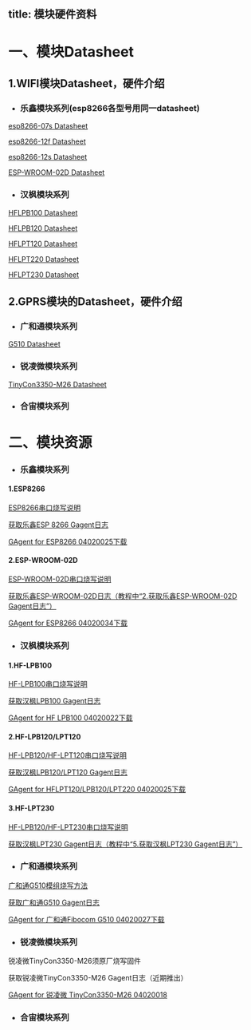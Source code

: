 title: 模块硬件资料
---

# 一、模块Datasheet

## 1.WIFI模块Datasheet，硬件介绍

- ### 乐鑫模块系列(esp8266各型号用同一datasheet)

[esp8266-07s Datasheet](http://docs.gizwits.com/zh-cn/module_source/esp8266/esp8266_datasheet.html)

[esp8266-12f Datasheet](http://docs.gizwits.com/zh-cn/module_source/esp8266/esp8266_datasheet.html)

[esp8266-12s Datasheet](http://docs.gizwits.com/zh-cn/module_source/esp8266/esp8266_datasheet.html)

[ESP-WROOM-02D Datasheet](http://docs.gizwits.com/zh-cn/module_source/ESP-WROOM-02D/ESP-WROOM-02D_datasheet.html)



- ### 汉枫模块系列

[HFLPB100 Datasheet](http://docs.gizwits.com/zh-cn/module_source/HF/HF-LPB100.html)

[HFLPB120 Datasheet](http://docs.gizwits.com/zh-cn/module_source/HF/HF-LPB120.html)

[HFLPT120 Datasheet](http://docs.gizwits.com/zh-cn/module_source/HF/HF-LPT120.html)

[HFLPT220 Datasheet](http://docs.gizwits.com/zh-cn/module_source/HF/HF-LPT220.html)

[HFLPT230 Datasheet](http://docs.gizwits.com/zh-cn/module_source/HF/HF-LPT230.html)


## 2.GPRS模块的Datasheet，硬件介绍

- ### 广和通模块系列

[G510 Datasheet](http://docs.gizwits.com/zh-cn/module_source/G510/G510_datasheet.html)

- ### 锐凌微模块系列

[TinyCon3350-M26 Datasheet](http://docs.gizwits.com/zh-cn/module_source/TinyCon3350-M26/TinyCon3350-M26.html)

- ### 合宙模块系列



# 二、模块资源

- ### 乐鑫模块系列

#### 1.ESP8266

[ESP8266串口烧写说明](http://docs.gizwits.com/zh-cn/deviceDev/ESP8266%E4%B8%B2%E5%8F%A3%E7%83%A7%E5%86%99%E8%AF%B4%E6%98%8E.html)

[获取乐鑫ESP 8266 Gagent日志](http://docs.gizwits.com/zh-cn/deviceDev/%E9%80%9A%E8%AE%AF%E6%A8%A1%E7%BB%84%E8%B0%83%E8%AF%95%E6%97%A5%E5%BF%97%E6%8A%93%E5%8F%96%E6%95%99%E7%A8%8B.html#1-获取乐鑫ESP-8266-Gagent日志)

[GAgent for ESP8266 04020025下载](http://goms-1251025085.cosgz.myqcloud.com/GAgent_00ESP826_04020025_17083019-1504231974149.tar)

#### 2.ESP-WROOM-02D

[ESP-WROOM-02D串口烧写说明](http://docs.gizwits.com/zh-cn/deviceDev/debug/ESP-WROOM-02Duart.html)

[获取乐鑫ESP-WROOM-02D日志（教程中“2.获取乐鑫ESP-WROOM-02D Gagent日志”）](http://docs.gizwits.com/zh-cn/deviceDev/%E9%80%9A%E8%AE%AF%E6%A8%A1%E7%BB%84%E8%B0%83%E8%AF%95%E6%97%A5%E5%BF%97%E6%8A%93%E5%8F%96%E6%95%99%E7%A8%8B.html)

[GAgent for ESP8266 04020034下载](http://goms-1251025085.cosgz.myqcloud.com/GAgent_00ESP826_04020034-1529147544607.rar)

- ### 汉枫模块系列

#### 1.HF-LPB100

[HF-LPB100串口烧写说明](http://docs.gizwits.com/zh-cn/deviceDev/HF-LPB100%E4%B8%B2%E5%8F%A3%E7%83%A7%E5%86%99%E8%AF%B4%E6%98%8E.html)

[获取汉枫LPB100 Gagent日志](http://docs.gizwits.com/zh-cn/deviceDev/%E9%80%9A%E8%AE%AF%E6%A8%A1%E7%BB%84%E8%B0%83%E8%AF%95%E6%97%A5%E5%BF%97%E6%8A%93%E5%8F%96%E6%95%99%E7%A8%8B.html#2-获取汉枫LPB100-Gagent日志)

[GAgent for HF LPB100 04020022下载](http://goms-1251025085.cosgz.myqcloud.com/GAgent_00HFLPB1_04020022_17082814-1504232026164.tar)

#### 2.HF-LPB120/LPT120

[HF-LPB120/HF-LPT120串口烧写说明](http://docs.gizwits.com/zh-cn/deviceDev/debug/HF-LPT120.html)

[获取汉枫LPB120/LPT120 Gagent日志](http://docs.gizwits.com/zh-cn/deviceDev/%E9%80%9A%E8%AE%AF%E6%A8%A1%E7%BB%84%E8%B0%83%E8%AF%95%E6%97%A5%E5%BF%97%E6%8A%93%E5%8F%96%E6%95%99%E7%A8%8B.html#3-获取汉枫LPB120-Gagent日志)

[GAgent for HFLPT120/LPB120/LPT220 04020025下载](http://goms-1251025085.cosgz.myqcloud.com/GAgent_00HFB120&00HFT120&00HFT220_04020025_17082110-1503557904310.zip)

#### 3.HF-LPT230

[HF-LPB120/HF-LPT230串口烧写说明](http://docs.gizwits.com/zh-cn/deviceDev/debug/HF-LPT230.html)

[获取汉枫LPT230 Gagent日志（教程中“5.获取汉枫LPT230 Gagent日志”）](http://docs.gizwits.com/zh-cn/deviceDev/%E9%80%9A%E8%AE%AF%E6%A8%A1%E7%BB%84%E8%B0%83%E8%AF%95%E6%97%A5%E5%BF%97%E6%8A%93%E5%8F%96%E6%95%99%E7%A8%8B.html)

- ### 广和通模块系列

[广和通G510模组烧写方法](http://docs.gizwits.com/zh-cn/deviceDev/debug/G510.html)

[获取广和通G510 Gagent日志](http://docs.gizwits.com/zh-cn/deviceDev/%E9%80%9A%E8%AE%AF%E6%A8%A1%E7%BB%84%E8%B0%83%E8%AF%95%E6%97%A5%E5%BF%97%E6%8A%93%E5%8F%96%E6%95%99%E7%A8%8B.html#4-获取广和通G510-Gagent日志)

[GAgent for 广和通Fibocom G510 04020027下载](http://gizwits.oss.aliyuncs.com/hardware_resource/GAgent_00FBG510_04020027_17041911_bps9600.zip)

- ### 锐凌微模块系列

锐凌微TinyCon3350-M26须原厂烧写固件

获取锐凌微TinyCon3350-M26 Gagent日志（近期推出）

[GAgent for 锐凌微 TinyCon3350-M26 04020018](http://gizwits.oss.aliyuncs.com/hardware_resource/GAgent_0GRLWM26_04020018_2017022011.bin)

- ### 合宙模块系列
